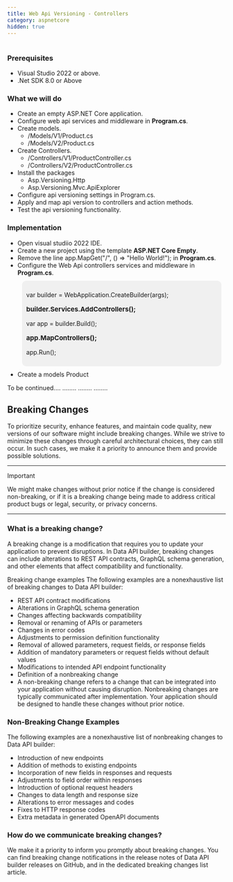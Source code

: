 ```yaml
---
title: Web Api Versioning - Controllers
category: aspnetcore
hidden: true
---
```

# 

### Prerequisites
- Visual Studio 2022 or above.
- .Net SDK 8.0 or Above

### What we will do
- Create an empty ASP.NET Core application.
- Configure web api services and middleware in **Program.cs**.
- Create models.
	- /Models/V1/Product.cs
	- /Models/V2/Product.cs
- Create Controllers.
	- /Controllers/V1/ProductController.cs
	- /Controllers/V2/ProductController.cs
- Install the packages
	- Asp.Versioning.Http
	- Asp.Versioning.Mvc.ApiExplorer
- Configure api versioning settings in Program.cs.
- Apply and map api version to controllers and action methods.
- Test the api versioning functionality.

### Implementation
- Open visual studiio 2022 IDE.
- Create a new project using the template **ASP.NET Core Empty**.
- Remove the line app.MapGet("/", () => "Hello World!"); in **Program.cs**.
- Configure the Web Api controllers services and middleware in **Program.cs**.
	<div class="code">                                                
		<p>var builder = WebApplication.CreateBuilder(args);</p>
		<p class="highlight">builder.Services.AddControllers();</p>
		<p>var app = builder.Build();</p>
		<p class="highlight">app.MapControllers();</p>
		<p>app.Run();</p>
	<div>
- Create a models Product

<style>

.code{
	background-color: #f0f0f0;
	font-size: 14px;
	padding: 10px;
	margin: 10px;
	border-radius: 10px;
}

.highlight {
   font-weight: bold;
   font-size: 15px;
   background-color: #f0f0f0;
}

</style>
To be continued....
........
........
........
## Breaking Changes
To prioritize security, enhance features, and maintain code quality, new versions of our software might include breaking changes. While we strive to minimize these changes through careful architectural choices, they can still occur. In such cases, we make it a priority to announce them and provide possible solutions.

***
Important

We might make changes without prior notice if the change is considered non-breaking, or if it is a breaking change being made to address critical product bugs or legal, security, or privacy concerns.
***

### What is a breaking change?
A breaking change is a modification that requires you to update your application to prevent disruptions. In Data API builder, breaking changes can include alterations to REST API contracts, GraphQL schema generation, and other elements that affect compatibility and functionality.

Breaking change examples
The following examples are a nonexhaustive list of breaking changes to Data API builder:

- REST API contract modifications
- Alterations in GraphQL schema generation
- Changes affecting backwards compatibility
- Removal or renaming of APIs or parameters
- Changes in error codes
- Adjustments to permission definition functionality
- Removal of allowed parameters, request fields, or response fields
- Addition of mandatory parameters or request fields without default values
- Modifications to intended API endpoint functionality
- Definition of a nonbreaking change
- A non-breaking change refers to a change that can be integrated into your application without causing disruption. Nonbreaking changes are typically communicated after implementation. Your application should be designed to handle these changes without prior notice.

### Non-Breaking Change Examples
The following examples are a nonexhaustive list of nonbreaking changes to Data API builder:

- Introduction of new endpoints
- Addition of methods to existing endpoints
- Incorporation of new fields in responses and requests
- Adjustments to field order within responses
- Introduction of optional request headers
- Changes to data length and response size
- Alterations to error messages and codes
- Fixes to HTTP response codes
- Extra metadata in generated OpenAPI documents

### How do we communicate breaking changes?
We make it a priority to inform you promptly about breaking changes. You can find breaking change notifications in the release notes of Data API builder releases on GitHub, and in the dedicated breaking changes list article.

